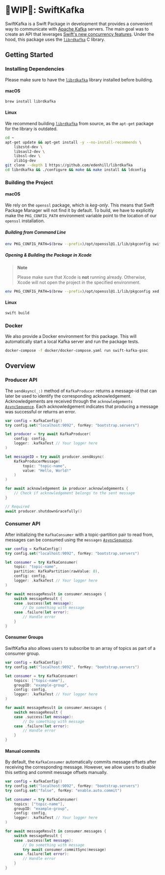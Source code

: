 # 🚧WIP🚧: SwiftKafka

SwiftKafka is a Swift Package in development that provides a convenient way to communicate with [Apache Kafka](https://kafka.apache.org) servers. The main goal was to create an API that leverages [Swift's new concurrency features](https://docs.swift.org/swift-book/LanguageGuide/Concurrency.html). Under the hood, this package uses the [`librdkafka`](github.com/edenhill/librdkafka) C library.

## Getting Started

### Installing Dependencies

Please make sure to have the [`librdkafka`](https://github.com/edenhill/librdkafka) library installed before building.

#### macOS

```bash
brew install librdkafka
```

#### Linux

We recommend building [`librdkafka`](https://github.com/edenhill/librdkafka) from source, as the `apt-get` package for the library is outdated.

```bash
cd ~
apt-get update && apt-get install -y --no-install-recommends \
    libzstd-dev \
    libsasl2-dev \
    libssl-dev \
    zlib1g-dev
git clone --depth 1 https://github.com/edenhill/librdkafka
cd librdkafka && ./configure && make && make install && ldconfig
```

### Building the Project

#### macOS

We rely on the `openssl` package, which is *keg-only*. This means that Swift Package Manager will not find it by default. To build, we have to explicitly make the `PKG_CONFIG_PATH` environment variable point to the location of our `openssl` installation.

##### Building from Command Line

```bash
env PKG_CONFIG_PATH=$(brew --prefix)/opt/openssl@1.1/lib/pkgconfig swift build
```

##### Opening & Building the Package in Xcode

> **Note**
>
> Please make sure that Xcode is **not** running already. Otherwise, Xcode will not open the project in the specified environment.

```bash
env PKG_CONFIG_PATH=$(brew --prefix)/opt/openssl@1.1/lib/pkgconfig xed .
```

#### Linux

```bash
swift build
```

### Docker

We also provide a Docker environment for this package. This will automatically start a local Kafka server and run the package tests.

```bash
docker-compose -f docker/docker-compose.yaml run swift-kafka-gsoc
```

## Overview

### Producer API

The `sendAsync(_:)` method of `KafkaProducer` returns a message-id that can later be used to identify the corresponding acknowledgement. Acknowledgements are received through the `acknowledgements` [`AsyncSequence`](https://developer.apple.com/documentation/swift/asyncsequence). Each acknowledgement indicates that producing a message was successful or returns an error.

```swift
var config = KafkaConfig()
try config.set("localhost:9092", forKey: "bootstrap.servers")

let producer = try await KafkaProducer(
    config: config,
    logger: .kafkaTest // Your logger here
)

let messageID = try await producer.sendAsync(
    KafkaProducerMessage(
        topic: "topic-name",
        value: "Hello, World!"
    )
)

for await acknowledgement in producer.acknowledgements {
    // Check if acknowledgement belongs to the sent message
}

// Required
await producer.shutdownGracefully()
```

### Consumer API

After initializing the `KafkaConsumer` with a topic-partition pair to read from, messages can be consumed using the `messages` [`AsyncSequence`](https://developer.apple.com/documentation/swift/asyncsequence).

```swift
var config = KafkaConfig()
try config.set("localhost:9092", forKey: "bootstrap.servers")

let consumer = try KafkaConsumer(
    topic: "topic-name",
    partition: KafkaPartition(rawValue: 0),
    config: config,
    logger: .kafkaTest // Your logger here
)

for await messageResult in consumer.messages {
    switch messageResult {
    case .success(let message):
        // Do something with message
    case .failure(let error):
        // Handle error
    }
}
```

#### Consumer Groups

SwiftKafka also allows users to subscribe to an array of topics as part of a consumer group.

```swift
var config = KafkaConfig()
try config.set("localhost:9092", forKey: "bootstrap.servers")

let consumer = try KafkaConsumer(
    topics: ["topic-name"],
    groupID: "example-group",
    config: config,
    logger: .kafkaTest // Your logger here
)

for await messageResult in consumer.messages {
    switch messageResult {
    case .success(let message):
        // Do something with message
    case .failure(let error):
        // Handle error
    }
}
```

#### Manual commits

By default, the `KafkaConsumer` automatically commits message offsets after receiving the corresponding message. However, we allow users to disable this setting and commit message offsets manually.

```swift
var config = KafkaConfig()
try config.set("localhost:9092", forKey: "bootstrap.servers")
try config.set("false", forKey: "enable.auto.commit")

let consumer = try KafkaConsumer(
    topics: ["topic-name"],
    groupID: "example-group",
    config: config,
    logger: .kafkaTest // Your logger here
)

for await messageResult in consumer.messages {
    switch messageResult {
    case .success(let message):
        // Do something with message
        try await consumer.commitSync(message)
    case .failure(let error):
        // Handle error
    }
}
```
